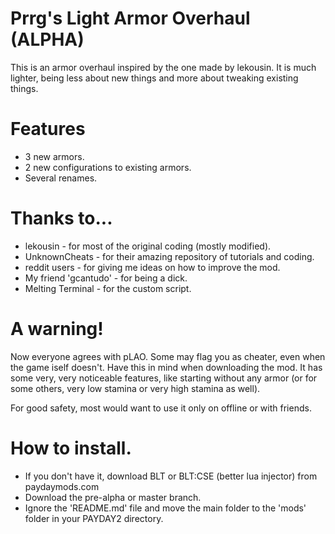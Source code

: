 # Prrg's Light Armor Overhaul (ALPHA)
This is an armor overhaul inspired by the one made by lekousin. It is much lighter, being less about new things and more about tweaking existing things.

# Features
 - 3 new armors.
 - 2 new configurations to existing armors.
 - Several renames.

# Thanks to...
 - lekousin - for most of the original coding (mostly modified).
 - UnknownCheats - for their amazing repository of tutorials and coding.
 - reddit users - for giving me ideas on how to improve the mod.
 - My friend 'gcantudo' - for being a dick.
 - Melting Terminal - for the custom script.

# A warning!
Now everyone agrees with pLAO. Some may flag you as cheater, even when the game iself doesn't. Have this in mind when downloading the mod. It has some very, very noticeable features, like starting without any armor (or for some others, very low stamina or very high stamina as well).

For good safety, most would want to use it only on offline or with friends.

# How to install.
 - If you don't have it, download BLT or BLT:CSE (better lua injector) from paydaymods.com
 - Download the pre-alpha or master branch.
 - Ignore the 'README.md' file and move the main folder to the 'mods' folder in your PAYDAY2 directory.
